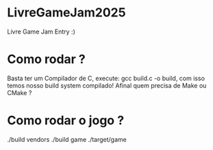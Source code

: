 # LivreGameJam2025

Livre Game Jam Entry :)


# Como rodar ? 
Basta ter um Compilador de C, execute: gcc build.c -o build, com isso temos nosso 
build system compilado! Afinal quem precisa de Make ou CMake ?

# Como rodar o jogo ?
./build vendors
./build game 
./target/game
